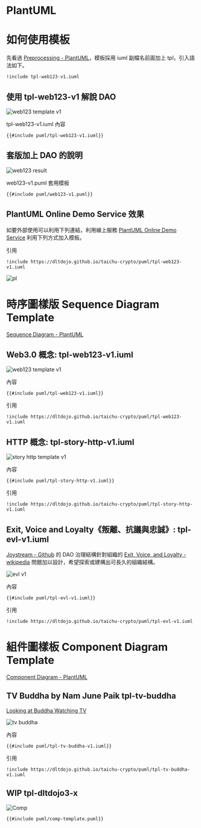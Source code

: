 # PlantUML
<!-- toc -->

# 如何使用模板 

先看過 [Preprocessing - PlantUML](http://plantuml.com/preprocessing)，模板採用 iuml 副檔名前面加上 tpl，引入語法如下。

```
!include tpl-web123-v1.iuml
```

## 使用 tpl-web123-v1 解說 DAO

![web123 template v1](puml/tpl-web123-v1.svg)

tpl-web123-v1.iuml 內容

```
{{#include puml/tpl-web123-v1.iuml}}
```

## 套版加上 DAO 的說明

![web123 result ](puml/dltdojo3-web123-v1.svg)

web123-v1.puml 套用模板

```
{{#include puml/web123-v1.puml}}
```

## PlantUML Online Demo Service 效果

如要外部使用可以利用下列連結，利用線上服務 [PlantUML Online Demo Service](http://www.plantuml.com/plantuml/uml) 利用下列方式加入模板。

引用

```
!include https://dltdojo.github.io/taichu-crypto/puml/tpl-web123-v1.iuml
```

![pl](puml/plantuml-server-include-web123.png)


# 時序圖樣版 Sequence Diagram Template

[Sequence Diagram - PlantUML](http://plantuml.com/sequence-diagram)

## Web3.0 概念: tpl-web123-v1.iuml 

![web123 template v1](puml/tpl-web123-v1.svg)

內容

```
{{#include puml/tpl-web123-v1.iuml}}
```

引用

```
!include https://dltdojo.github.io/taichu-crypto/puml/tpl-web123-v1.iuml
```

## HTTP 概念: tpl-story-http-v1.iuml 

![story http template v1](puml/tpl-story-http-v1.svg)

內容

```
{{#include puml/tpl-story-http-v1.iuml}}
```

引用

```
!include https://dltdojo.github.io/taichu-crypto/puml/tpl-story-http-v1.iuml
```

## Exit, Voice and Loyalty《叛離、抗議與忠誠》: tpl-evl-v1.iuml

[Joystream - Github](https://github.com/Joystream) 的 DAO 治理結構針對組織的 [Exit, Voice, and Loyalty - wikipedia](https://en.wikipedia.org/wiki/Exit,_Voice,_and_Loyalty) 問題加以設計，希望探索或建構出可長久的組織結構。

![evl v1](puml/tpl-evl-v1.svg)

內容

```
{{#include puml/tpl-evl-v1.iuml}}
```

引用

```
!include https://dltdojo.github.io/taichu-crypto/puml/tpl-evl-v1.iuml
```


# 組件圖樣板 Component Diagram Template

[Component Diagram - PlantUML](http://plantuml.com/component-diagram)

## TV Buddha by Nam June Paik tpl-tv-buddha 

[Looking at Buddha Watching TV](https://www.vmfa.museum/mlit/looking-buddha-watching-tv/)

![tv buddha](puml/tpl-tv-buddha-v1.svg)

內容

```
{{#include puml/tpl-tv-buddha-v1.iuml}}
```

引用

```
!include https://dltdojo.github.io/taichu-crypto/puml/tpl-tv-buddha-v1.iuml
```

## WIP tpl-dltdojo3-x

![Comp](puml/dltdojo3-comp-template.svg)

```
{{#include puml/comp-template.puml}}
```